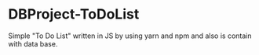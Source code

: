 # DBProject-ToDoList
Simple "To Do List" written in JS by using yarn and npm and also is contain with data base.
